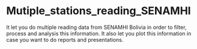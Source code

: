 # Mutiple_stations_reading_SENAMHI
It let you do multiple reading data from SENAMHI Bolivia in order to filter, process and analysis this information. It also let you plot this information in case you want to do reports and presentations.
